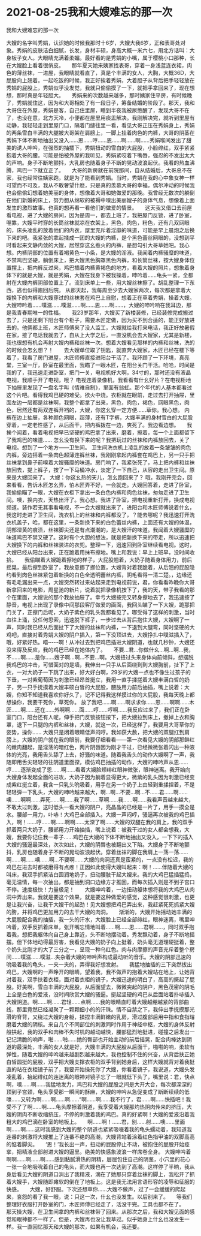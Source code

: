 # 2021-08-25我和大嫂难忘的那一次



我和大嫂难忘的那一次




大嫂的名字叫秀娟，认识她的时候我那时十6岁，大嫂大我6岁，正和表哥处对象。秀娟的皮肤洁白细腻，长发，身材丰硕，身高大概一米六七，用北方话叫：大身板子女人。大眼睛充满着柔媚。最好看的是秀娟的小嘴，属于樱桃小口那种，长在大嫂脸上看着很俏皮。　　那年夏天她来姨家找表哥，穿着一身浅蓝连衣裙，肉色的薄丝袜，一进屋，我眼睛就看直了，真是个丰满的女人，大胸，大概36D，大屁股向上翘着。一起吃饭的时候，我正好挨着秀娟，大着胆子从背后把手轻轻放在秀娟的屁股上，秀娟似乎没发觉，我就只偷偷摸了一下，就把手拿回来了，现在想想，那时真是年轻胆大。　　秀娟来的次数越来越多，那时姨家住平房，有时候晚了，秀娟就住这，因为和大哥相处了有一段日子，筹备结婚的阶段了。那天，我和大哥住在外屋，秀娟是客，自己住里屋，睡到半夜我被尿憋醒了，发现大哥不在了，也没在意，北方天冷，小便都在屋里用痰盂解决。我刚解决完，就听到里屋有动静，我轻轻走到里屋门口，隔着门缝往里一看，看见大哥正压在秀娟身上，秀娟的两条雪白丰满的大腿被大哥架在肩膀上，一脚上挂着肉色的内裤，大哥的阴茎在秀娟下体不断地抽出又没入……恩……哼……恩……啊……啊……秀娟喉间发出了甜美的诱人呻吟，在强烈的抽插下，秀娟扭动的雪白的大屁股，小脸绯红，双手紧紧抱着大哥的腰。可能是怕被外屋的我听见，秀娟紧咬着下嘴唇，强忍的不发出太大的声响。身子不断地颤抖，大乳房也随着身子不断的晃动波浪起伏。我看的热血沸腾，鸡巴一下就立正了。　　大哥的新房就在前院那间，自从结婚后，大哥总不在家，我也经常往姨家跑，就是为了能看到秀娟。当时，秀娟在我的心中象女神一样可望而不可及，我从不敢奢望什麽，只是真的羡慕大哥的幸福，偶尔冲动的时候我也会偷偷幻想着她美丽的身体，想像着大哥和她做爱的那晚。我曾经无数次的躺倒在他们新婚的床上，努力想从绵软的被褥中嗅出美丽嫂子的身体气息，想像着上面发生的激烈故事。也真的想再看一看他们的做爱的情景。　　这天我又借口去前屋看电视，进了大嫂的房间，因为是周一，都去上班了，我把屋门反锁，进了卧室，喔靠，大嫂平时穿的长筒丝袜就凉在衣架上，黑色，肉色，粉色，还有几双网眼的，床头凌乱的放着他们的内衣，屋里充斥着淫靡的味道，可能是早上晨炮之后换下来的吧。我紧张的拿起揉成一团的大嫂的内裤，是个黑色蕾丝网眼的，没想到平时看起来文静内敛的大嫂，居然穿这幺惹火的内裤，是想勾引大哥草她吧。我心想。内裤阴部的位置有着褐黄色一小条，是大嫂的淫液。我闻着内裤骚糜的味道，不禁鸡巴坚硬，躺倒床上，把大嫂黑色胸罩黑色内裤，和长筒丝袜，按大嫂身体位置摆上，把内裤反过来，鸡巴插着内裤黄褐色的地方，看着大嫂的照片，想象着身体下的就是大嫂，就是秀娟，大嫂在我身下被我操着，呻吟着……龟头一紧，全都射在大嫂内裤阴部位置上了。流到床单上一些，用大嫂丝袜擦了。胡乱整理一下东西，逃也似得跑回后院。 从那天起，我每周至少去大嫂家两次，每次都是拿着大嫂换下的内裤和大嫂穿过的丝袜套在鸡巴上自慰，想着正在草着秀娟，操着大嫂。大嫂呻吟着……噗滋……噗滋……啊……恩……啊……，大嫂的呻吟响在我耳边，那是我青春期唯一的性福。　　我23岁那年，大嫂买了新楼装修，已经装修完成搬过去了，只是还剩下阳台有个柜子，需要木匠定做，因为买不到合适的，能正好放进去的。他俩都上班，木匠师傅来了没人监工，大嫂就给我打来电话，我正好放暑假在家，接了电话我就去了，自从上大学之后，一直没机会去大嫂家，尤其是新楼，我也很想有机会再射大嫂内裤和丝袜一次。想着大嫂看见那样的内裤和丝袜，洗的的时候会怎幺想？！　　去大嫂单位取了钥匙，就直奔大嫂家，木匠已经在楼下等着了，我看了房门进屋，木匠师傅直接进阳台干活了。我环顾了一下环境，真亮堂，三室一厅，卧室在最里面，我瞄了一眼木匠，在阳台关门干活。哈哈，时间是我的了，我迅速走进卧室，把门一关，电视机好大啊，34寸的，那时还没有液晶电视，我顺手开了电视，哦？ 电视连着录像机，我看看有什幺好片？在电视柜地下抽屉里发现了一盘名字叫《情难自制》，里面有翁虹。那个年代的人基本都看过这个片吧。看得我鸡巴硬的难受。欲火中烧。衣柜就在眼前，走过去打开抽屉，里面左边一层都是丝袜啊，我整个都拿了出来，黑色，肉色，褐色，网眼黑色，肉色，居然还有两双连裤开裆的，大嫂，你这幺穿一定方便……草你。我心想。 内裤在边上抽屉，各种颜色网眼，超薄，还有T字裤，大嫂丰满的身材雪白的大屁股穿着，一定老性感了，从后面干，把内裤拨在一边，爽死了。我边看边想。　　我挨个闻着，看着电视把早已坚硬的鸡巴拿了出来，磨着，擦着，每一个上面都留下了我鸡巴的味道…… 怎幺没有换下来的呢？我把玩过的丝袜和内裤放回去，关了电视。想到了一个地方——卫生间。 卫生间洗衣机上凌乱的放着一条皱皱的肉色内裤，旁边搭着一条肉色超薄连裤丝袜，我刚刚拿起内裤套在鸡巴上，另一只手把丝袜拿到鼻子前嗅着大嫂骚糜的味道。房门响了，我紧张死了，马上把内裤和丝袜放回去，提上裤子，按了一下马桶冲水，淡定了一下自己，从容的走出卫生间。原来是大嫂回来了。 大嫂：你这幺热的天儿，怎幺跑回来了？ 哦，我刚开完会，回来看看，告诉木匠怎幺弄，怕木匠弄不好，一会就走。大嫂回答着，走进了卧室，我偷偷瞄了一眼，大嫂在衣柜下拿出一条白色内裤和肉色丝袜，匆匆走进了卫生间。噢，换内衣，天热出汗了。我心想。我进了卧室，把电视重新打开，换成电视频道。装作若无其事看电视，不一会大嫂就出来了，进阳台和木匠师傅说着什幺，我这时走进了卫生间，洗衣机上的丝袜和内裤都没了，？能去哪呢？我迅速打开洗衣机盖子，哈，都在这里，一条新换下来的白色蕾丝内裤，上面还有大嫂的体温，阴部湿黄的痕渍，丝袜脚尖还是有点潮潮的，是大嫂汗的味道。我闻着大嫂骚糜的味道鸡巴不禁又硬了。这时有个大胆的想法，就是把新换下来的带走，所以迅速把大嫂换下的内裤和丝袜装进的衣兜。整理一下，迅速回到卧室继续看电视。这时，大嫂已经从阳台出来，正在跪着用抹布擦地。嘴上和我说：早上上班早，没时间收拾。　　我偷瞄着大嫂跪着擦地的样子，大屁股翘着，大奶子随着身体用力，前后摇晃，最后擦到卧室了，我故意挪了挪位置，大嫂背对着我跪着，从后翘的屁股隐约看到肉色丝袜紧包着新换的白色全透明蕾丝内裤，阴毛看得一清二楚。，边缘还有毛毛漏出来一点，大嫂突然转过来站起来走到电视前说，君，你看看昨晚你大哥新拿回来的电影，周星驰的新片，说着就把录像机按下了，我的天，带子我看的那个在里面，大嫂说的那个我放抽屉了。幸亏大嫂按完又转身擦地去了，我迅速按了静音，电视上出现了录像中间那段客厅做爱的画面，我回头瞄了一下大嫂，跪那把门关了，正擦门后呢，大奶子紫色的乳头我都看见了。哪受得了这样的刺激，当时血往上涌，没任何思索，迅速脱下裤子，一步过去从背后抱住大嫂，大嫂啊了一声，同时我已经从后面扯下了大嫂的丝袜和内裤，一下退到大腿弯，同时坚硬的大鸡吧，直接对着秀娟大嫂的阴户插入，第一下没顶进去，大嫂挣扎中噗滋插入了，哦，好紧好热。唔┅┅啊！从冲过去到把鸡巴插进大嫂阴道，也就几秒钟，大嫂还没来得及反应，我的鸡巴已经在她体内了。　　不要…君…你做什幺…啊…啊…我，不……啊……是你……嫂子啊…啊…不要…啊。大嫂扭过头来身体向前倾斜，想摆脱我鸡巴的冲击，可惜面对的是墙，我伸出一只手从后面绕到到大嫂胸前，扯下了上衣，一对大奶子一下跳了出来，好大好白啊，29岁的大嫂一点也不像生过孩子的下垂，一对紫葡萄因为刺激已经昂首挺立，我用一直手揉搓着大嫂丰满白皙的奶子，另一只手抚摸着大嫂丰硕白皙的大屁股，腰肢用力前后抽插，嘴上说着：大嫂，你知不知道我喜欢你好久了，记不记得我这样摸过你的大屁股，我每天晚上都想操你，我要干死你，草死你。 放了我吧……啊……啊求求你……恩……啊啊……木匠……啊……还在……外啊啊……面……哼……哼啊……我反应过来了，我们正在卧室门口，阳台还有人呢，伸手把门反锁按钮按下，把大嫂拉到床上，撤掉上衣和胸罩，退下一只腿的内裤和丝袜，大嫂，就这一次，已经这样了，我要用大哥草你的姿势，操你…… 大嫂只是闭着眼睛低声闷哼。我如获大赦，把大嫂的双腿扛到肩膀上，大嫂的阴户就在我的眼前，我要仔细看看——第一次看见大嫂的阴部那鲜红的嫩肉翻起，是淫荡的暗红色，两片阴唇因为刚才干过，已经微微张着闪出一种液体的光亮，我用舌头舔了上去，好骚的味道。随着我舌头的动作大嫂啊了一声，我随即用舌尖轻轻的往阴道里面探，模仿鸡巴抽插的动作，大嫂的呻吟声从恩……哼……逐渐变成了恩……啊……看着大嫂脸颊绯红眼神微张，眼神迷离。我开始向大嫂身体发起全面的进攻，大奶子因为躺着显得更大，微紫的乳头因为刺激已经变成紫红挺立着，我含一只乳头吮吸着，用手在另一个奶子上由轻到重揉捏着，不是轻轻弹一下乳头，大嫂的呻吟越来越大，啊…啊…不要…啊…不……君……啊……噢……啊啊……弄死……啊……我了啊……草啊……我……啊……我看声音越来越大，不敢太过刺激，这时低头一看大嫂的阴户，亮晶晶的已经是一片了，用手一摸全是水。腰部一用力，卟哧！大鸡巴全部插入。大嫂一声闷哼，骚逼再次被我的鸡巴插入，啊！……哼……啊……啊啊……太深了啊……大嫂的双腿在我的肩上，我的双手抓着两只大奶子，腰部用力开始抽插，嘴上说着：被我干过的女人都会想我，大嫂，我要你记住我一辈子……鸡巴在大嫂的下体不断地抽出又没入，一下下的插入大嫂的骚逼最深处，次次如此，大嫂的阴唇也被翻出又下陷。大嫂身子不断地颤抖，乳房也随着身子不断的晃动波浪起伏。穿着丝袜的脚在我肩上一荡一荡……啊……啊……噢……啊…不要啊……大嫂的肉洞还真是蛮紧的，一点没有松迟，我的鸡巴在进去时都被磨得有点疼！正因如此使得大嫂叫起来：啊！……伴随着大嫂的叫床，我双手抓紧洁白圆润地奶子，扭动腰肢干起大嫂来。我的大鸡巴猛插猛捣，毫无温情，每一次抽出，都是抽到洞口边缘方才推回，而每次插入则是不到子宫口不停。速度极快！力量极足！　　大嫂呻吟着，一边扭动躯体想将我的大鸡巴从肉洞中弄出来。我就是要这个效果，就是要这种做爱的感觉，这种感觉很刺激，也更是让我兴奋，让我干大嫂干的起劲！见大嫂想把鸡巴弄出来，我赶紧死死抓紧大嫂的胯，并将鸡巴更加用力的去干大嫂的肉洞。　　渐渐的，大嫂开始摇动她丰满的大屁股配合我的抽插，我一头的汗水，大嫂脸上已经全部绯红，眼神迷离，嘴里呻吟着，双手反抓着床单，张开嘴忘情地叫着……啊……恩……君啊……，同时双手抱着我，想把我躯体向自己身上靠近，头不断地摆动着。秀发飘动着，身子不断地摇摆。但下体地动得最厉害，我看见大嫂的奶子向上挺着，奶头毫无道理硬挺着，整个奶头比刚才的大了三分之一，呈现一种乌红色。肉与肉摩擦的声音充斥着整个房间……噗滋……噗滋…夹杂着大嫂的呻吟声构成最动听的音乐。大嫂的阴部迅速的吮吸着我的龟头，一夹一夹的，弄得我好想发射。　　我猛地抽插的三下突然拔出鸡巴，大嫂啊的一声睁开的眼睛，望着我，我不做声的抱着大嫂站在地上，让她背对着我，双手扶着衣柜，面对着衣柜的镜子，大嫂迅速的明白了，高高的撅起了屁股。好美啊，雪白丰满的大屁股，从后面望去，微微突起的阴户，黑色茂密的阴毛上全是白色的爱液，没时间欣赏大嫂的骚逼。挺起坚硬的鸡巴从后面站着扑哧插入大嫂阴道。啊……啊……君轻……点啊……我的眼睛直盯着大嫂越绷越紧的背部曲线，那里竟然已经凝聚了一颗颗细小的的汗珠。情不自禁之下，我伸出手抚摸那光滑的脊背，又绕过大嫂的身躯，揉捏丰满鲜嫩的乳房，滑过腹部后用中指和食指璿磨着大嫂的阴核。来自几个不同部位的刺激同时作用于神经中枢，大嫂的身体反射般拱起，我的双手和肉棒不失时机的越动越快，腰部猛烈地挺进，碰撞之后发出一记记清脆的响声，啪……啪……她的臀部也开始主动的前后摇晃，配合肉棒达到阴道的最深处，丰满的女人就是好，大嫂丰满的大屁股从后面干，啪啪的响，柔软有弹性，随着大嫂的呻吟越来越剧烈越来越大，我也控制不住的兴奋，从背后扶正她白皙圆挺的屁股，双手把大嫂支撑衣柜的双手背到她身后，这样大嫂就背对着我挺直的站在衣柜镜子前了，我要开始操死你了大嫂，你看着镜子，我说道，大嫂头发凌乱着，抬起绯红的连迷离的眼神对镜子忘了一眼就低下头了，嘴里说：君，快点啊，噢……啊……我猛地发力，鸡巴和大嫂的屁股之间是大开大合，每次都深深的顶到子宫颈，龟头享受那一瞬间的酥麻，大嫂的呻吟从急促变成了断断续续的低嚎……又转为啊……啊……啊……“啊……啊……我不行了，君……啊……快插吧！我受不了了啊……啊……龟头摩擦着阴道，我享受着大嫂那灼热阴肉传来的挤压，大嫂的阴肉不断收缩挤压，不停的刺激着我的鸡巴。真的好紧啊！大嫂的爱液沿着我粗大的鸡巴滴在卧室的地板上。　　啊……啊！……君，别……射……噢……里面啊……啊……这时我感到大嫂的整个阴道也紧紧吸啜着我的龟头蠕动着，我知道我连番的刺激将大嫂推上了连番不绝的高潮，大嫂背站着涂着红色指甲油的双脚高高的惦着脚尖。　　‘恩！’我长出一声，扭动的屁股停止不动，被抱住的屁股开始痉挛，把精液全部射进大嫂的逼里。绝美的快感象波浪一样席卷全身。 大嫂呻吟着啊啊……啊……啊……感到黏腻滑热的阴精，层层包住自己的阴茎，小穴里的花心一张一合地吸吮着自己的龟头，而大嫂也再一次达到了高潮。这样停了半晌，我从身后看见大嫂的阴道口淌出了我精液，滴在了她那只穿着丝袜的脚上，我松开了抓着大嫂手，大嫂随即瘫软的倒在了地板上。这是我无法用言语形容的凌辱和征服的快感。　　大嫂，好舒服。下次还想草你……大嫂不做声，过了一会缓缓的爬起来，哀怨的看了我一眼，说：只这一次，什幺也没发生。以后别来了。　　等我们整理好衣服打开卧室的门，木匠师傅已经走了，活没干完。工具也都不在了。　　那天操大嫂，在卫生间拿的内裤和丝袜带了回来。从那次之后，我和大嫂见面的感觉和眼神都不一样了。但是，大嫂再也没让我草过。似乎她身上什幺也没发生一样。我一直回忆那天和大嫂的那次，如果有机会，我还要。


